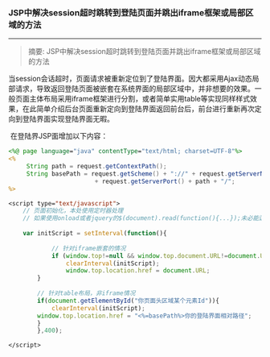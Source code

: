 ### JSP中解决session超时跳转到登陆页面并跳出iframe框架或局部区域的方法

---

> 摘要: JSP中解决session超时跳转到登陆页面并跳出iframe框架或局部区域的方法

​       当session会话超时，页面请求被重新定位到了登陆界面。因大都采用Ajax动态局部请求，导致返回登陆页面被嵌套在系统界面的局部区域中，并非想要的效果。一般页面主体布局采用iframe框架进行分割，或者简单实用table等实现同样样式效果，在此简单介绍后台页面重新定向到登陆界面返回前台后，前台进行重新再次定向到登陆界面实现登陆界面无暇。

​        在登陆界JSP面增加以下内容：

```jsp
<%@ page language="java" contentType="text/html; charset=UTF-8"%>
<%
     String path = request.getContextPath();
     String basePath = request.getScheme() + "://" + request.getServerName() + ":" 
                        + request.getServerPort() + path + "/";                        
%>

<script type="text/javascript">
    // 页面初始化，本处使用定时器处理
    // 如果使用onload或者jquery的$(document).read(function(){...});未必能达到效果。因地制宜。
    
    var initScript = setInterval(function(){
    
            // 针对iframe嵌套的情况
            if (window.top!=null && window.top.document.URL!=document.URL){
                clearInterval(initScript);
                window.top.location.href = document.URL; 
	    }
	    
	    // 针对table布局，非iframe情况
	    if(document.getElementById("你页面头区域某个元素Id")){
	        clearInterval(initScript);
		window.top.location.href = "<%=basePath%>你的登陆界面相对路径"; 
	    }
        },400);

</script>
```